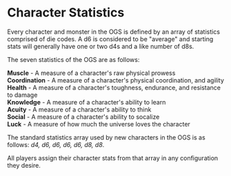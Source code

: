 # Character Statistics

Every character and monster in the OGS is defined by an array of statistics comprised of die codes. A d6 is considered to be "average" and starting stats will generally have one or two d4s and a like number of d8s.

The seven statistics of the OGS are as follows:

**Muscle** - A measure of a character's raw physical prowess  
**Coordination** - A measure of a character's physical coordination, and agility  
**Health** - A measure of a character's toughness, endurance, and resistance to damage  
**Knowledge** - A measure of a character's ability to learn  
**Acuity** - A measure of a character's ability to think  
**Social** - A measure of a character's ability to socalize  
**Luck** - A measure of how much the universe loves the character

The standard statistics array used by new characters in the OGS is as follows: _d4, d6, d6, d6, d6, d8, d8_.

All players assign their character stats from that array in any configuration they desire.
